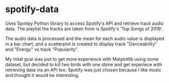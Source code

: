 # spotify-data
Uses Spotipy Python library to access Spotify's API and retrieve track audio data. The playlist the tracks are taken from is Spotify's 'Top Songs of 2019'. 

The audio data is processed and the mean for each audio value is displayed in a bar chart, and a scatterplot is created to display track "Danceability" and "Energy" vs track "Popularity".

My inital goal was just to get more experience with Matplotlib using some dataset, but decided to kill two birds with one stone and get experiece with retrieving data via an API too. Spotify was just chosen because I like music and thought it would be interesting. 
